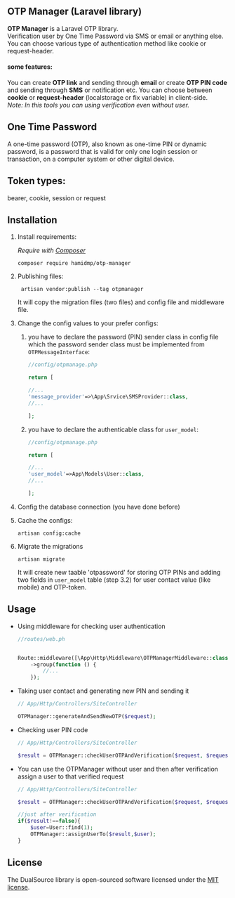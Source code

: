 ## OTP Manager (Laravel library)

**OTP Manager** is a Laravel OTP library.  
Verification user by One Time Password via SMS or email or anything else.
You can choose various type of authentication method like cookie or request-header.

#### some features:
You can create **OTP link** and sending through **email** or create **OTP PIN code** and sending through **SMS** or notification etc.
You can choose between __cookie__ or __request-header__ (localstorage or fix variable) in client-side.  
_Note: In this tools you can using verification even without user._

## One Time Password
A one-time password (OTP), also known as one-time PIN or dynamic password, is a password that is valid for only one login session or transaction, on a computer system or other digital device.

## Token types:
bearer, cookie, session or request 

## Installation

1. Install requirements:
  
    _Require with [Composer](https://getcomposer.org/)_  
    ```shell script
    composer require hamidmp/otp-manager
    ```

1. Publishing files:  
    
   ```shell script
    artisan vendor:publish --tag otpmanager
    ```
    It will copy the migration files (two files) and config file and middleware file.
      
1. Change the config values to your prefer configs:
    1. you have to declare the password (PIN) sender class in config file which the password sender class must be implemented from `OTPMessageInterface`:
         
        ```php
        //config/otpmanage.php
        
        return [
        
        //...
        'message_provider'=>\App\Srvice\SMSProvider::class,
        //...
        
        ];
        ```
        
    1. you have to declare the authenticable class for `user_model`:
          
        ```php
        //config/otpmanage.php
        
        return [
        
        //...
        'user_model'=>App\Models\User::class,
        //...
        
        ];
        ```
        
1. Config the database connection (you have done before)
1. Cache the configs:

    ```shell script
    artisan config:cache
    ```
   
1. Migrate the migrations

    ```shell script
    artisan migrate
    ```
    It will create new taable 'otpassword' for storing OTP PINs and adding two fields in `user_model` table (step 3.2) for user contact value (like mobile) and OTP-token.


## Usage

* Using middleware for checking user authentication

    ```php
    //routes/web.ph
    
    
    Route::middleware([\App\Http\Middleware\OTPManagerMiddleware::class])
        ->group(function () {
            //...
        });
    ```
  
* Taking user contact and generating new PIN and sending it

    ```php
    // App/Http/Controllers/SiteController
    
    OTPManager::generateAndSendNewOTP($request);
    ```
   
* Checking user PIN code

    ```php
    // App/Http/Controllers/SiteController
    
    $result = OTPManager::checkUserOTPAndVerification($request, $request->code);
    ```
  
* You can use the OTPManager without user and then after verification assign a user to that verified request

    ```php
    // App/Http/Controllers/SiteController
    
    $result = OTPManager::checkUserOTPAndVerification($request, $request->code);
    
    //just after verification
    if($result!==false){
        $user=User::find(1);
        OTPManager::assignUserTo($result,$user);
    }
    ```
 

## License

The DualSource library is open-sourced software licensed under the [MIT license](https://opensource.org/licenses/MIT).
